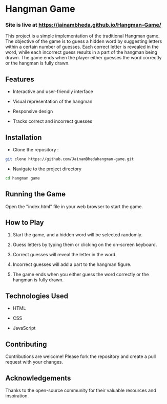 
# Hangman Game

### Site is live at https://jainambheda.github.io/Hangman-Game/

This project is a simple implementation of the traditional Hangman game. The objective of the game is to guess a hidden word by suggesting letters within a certain number of guesses. Each correct letter is revealed in the word, while each incorrect guess results in a part of the hangman being drawn. The game ends when the player either guesses the word correctly or the hangman is fully drawn.

## Features
- Interactive and user-friendly interface

- Visual representation of the hangman

- Responsive design

- Tracks correct and incorrect guesses

##  Installation

- Clone the repository :
```bash
git clone https://github.com/JainamBhedahangman-game.git
```

- Navigate to the project directory
```bash
cd hangman game
```

## Running the Game
Open the "index.html" file in your web browser to start the game.

## How to Play

1. Start the game, and a hidden word will be selected randomly.

2. Guess letters by typing them or clicking on the on-screen keyboard.

3. Correct guesses will reveal the letter in the word.

4. Incorrect guesses will add a part to the hangman figure.

5. The game ends when you either guess the word correctly or the hangman is fully drawn.

## Technologies Used

- HTML

- CSS

- JavaScript

## Contributing

Contributions are welcome! Please fork the repository and create a pull request with your changes.

## Acknowledgements

Thanks to the open-source community for their valuable resources and inspiration.
